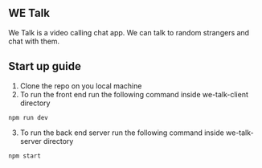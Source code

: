 ## WE Talk 
We Talk is a video calling chat app.
We can talk to random strangers and chat with them.

## Start up guide
1. Clone the repo on you local machine
2. To run the front end run the following command inside we-talk-client directory
```
npm run dev
```
3. To run the back end server run the following command inside we-talk-server directory
```
npm start
```